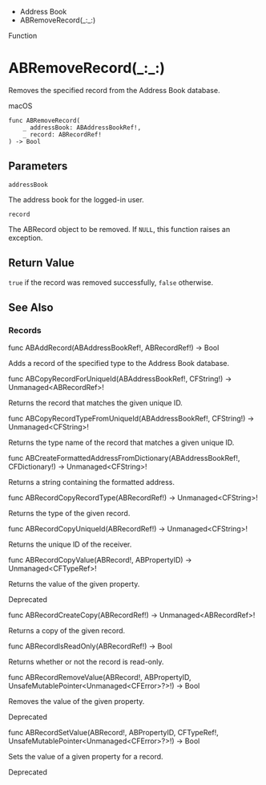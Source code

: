 

- Address Book
-  ABRemoveRecord(\_:\_:) 

Function

# ABRemoveRecord(\_:\_:)

Removes the specified record from the Address Book database.

macOS

``` source
func ABRemoveRecord(
    _ addressBook: ABAddressBookRef!,
    _ record: ABRecordRef!
) -> Bool
```

## Parameters 

`addressBook`  

The address book for the logged-in user.

`record`  

The ABRecord object to be removed. If `NULL`, this function raises an exception.

## Return Value

`true` if the record was removed successfully, `false` otherwise.

## See Also

### Records

func ABAddRecord(ABAddressBookRef!, ABRecordRef!) -> Bool

Adds a record of the specified type to the Address Book database.

func ABCopyRecordForUniqueId(ABAddressBookRef!, CFString!) -> Unmanaged&lt;ABRecordRef>!

Returns the record that matches the given unique ID.

func ABCopyRecordTypeFromUniqueId(ABAddressBookRef!, CFString!) -> Unmanaged&lt;CFString>!

Returns the type name of the record that matches a given unique ID.

func ABCreateFormattedAddressFromDictionary(ABAddressBookRef!, CFDictionary!) -> Unmanaged&lt;CFString>!

Returns a string containing the formatted address.

func ABRecordCopyRecordType(ABRecordRef!) -> Unmanaged&lt;CFString>!

Returns the type of the given record.

func ABRecordCopyUniqueId(ABRecordRef!) -> Unmanaged&lt;CFString>!

Returns the unique ID of the receiver.

func ABRecordCopyValue(ABRecord!, ABPropertyID) -> Unmanaged&lt;CFTypeRef>!

Returns the value of the given property.

Deprecated

func ABRecordCreateCopy(ABRecordRef!) -> Unmanaged&lt;ABRecordRef>!

Returns a copy of the given record.

func ABRecordIsReadOnly(ABRecordRef!) -> Bool

Returns whether or not the record is read-only.

func ABRecordRemoveValue(ABRecord!, ABPropertyID, UnsafeMutablePointer&lt;Unmanaged&lt;CFError>?>!) -> Bool

Removes the value of the given property.

Deprecated

func ABRecordSetValue(ABRecord!, ABPropertyID, CFTypeRef!, UnsafeMutablePointer&lt;Unmanaged&lt;CFError>?>!) -> Bool

Sets the value of a given property for a record.

Deprecated

